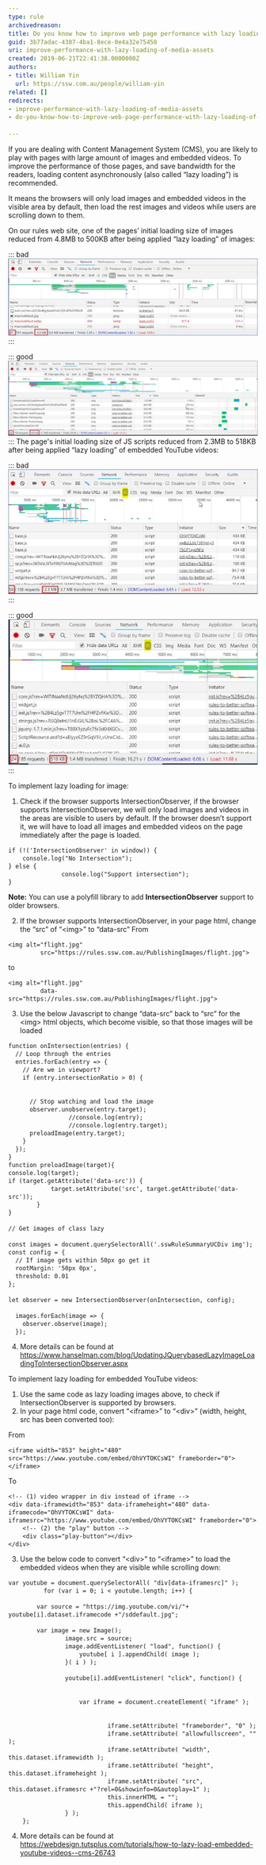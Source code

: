 ```yaml
---
type: rule
archivedreason: 
title: Do you know how to improve web page performance with lazy loading of media assets?
guid: 3b77adac-4387-4ba1-8ece-0e4a32e75458
uri: improve-performance-with-lazy-loading-of-media-assets
created: 2019-06-21T22:41:38.0000000Z
authors:
- title: William Yin
  url: https://ssw.com.au/people/william-yin
related: []
redirects:
- improve-performance-with-lazy-loading-of-media-assets
- do-you-know-how-to-improve-web-page-performance-with-lazy-loading-of-media-assets

---
```


If you are dealing with Content Management System (CMS), you are likely to play with pages with large amount of images and embedded videos. To improve the performance of those pages, and save bandwidth for the readers, loading content asynchronously (also called “lazy loading”) is recommended.

It means the browsers will only load images and embedded videos in the visible area by default, then load the rest images and videos while users are scrolling down to them.

<!--endintro-->

On our rules web site, one of the pages’ initial loading size of images reduced from 4.8MB to 500KB after being applied “lazy loading” of images:


::: bad  
![Figure: Bad Example - load all images by default](load-images-1.jpg)  
:::


::: good  
![Figure: Good Example - Do not load all images by default, only load them when they are visible while scrolling down the browsers](load-images-2.jpg)  
:::
The page's initial loading size of JS scripts reduced from 2.3MB to 518KB after being applied “lazy loading” of embedded YouTube videos:

::: bad  
![Figure: Bad Example – load all embedded YouTube videos by default](load-images-3.jpg)  
:::


::: good  
![Figure: Good Example - Do not load all embedded YouTube videos by default, only load them when they are visible while scrolling down the browsers](load-images-4.jpg)  
:::

To implement lazy loading for image:

1.	Check if the browser supports IntersectionObserver, if the browser supports IntersectionObserver, we will only load images and videos in the areas are visible to users by default. If the browser doesn’t support it, we will have to load all images and embedded videos on the page immediately after the page is loaded.



```
if (!('IntersectionObserver' in window)) {
    console.log("No Intersection");
} else {
               console.log("Support intersection");
}
```



**Note:** You can use a polyfill library to add  **IntersectionObserver** support to older browsers.

2.	If the browser supports IntersectionObserver, in your page html, change the “src” of “&lt;img&gt;” to “data-src”
From



```
<img alt="flight.jpg" 
         src="https://rules.ssw.com.au/PublishingImages/flight.jpg">
```



to



```
<img alt="flight.jpg" 
         data-src="https://rules.ssw.com.au/PublishingImages/flight.jpg">
```



3.	Use the below Javascript to change “data-src” back to “src” for the &lt;img&gt; html objects, which become visible, so that those images will be loaded



```
function onIntersection(entries) {
  // Loop through the entries
  entries.forEach(entry => {
    // Are we in viewport?
    if (entry.intersectionRatio > 0) {


      // Stop watching and load the image
      observer.unobserve(entry.target);
                 //console.log(entry);
                 //console.log(entry.target);          
      preloadImage(entry.target);
    }
  });
}
function preloadImage(target){
console.log(target);
if (target.getAttribute('data-src')) {
            target.setAttribute('src', target.getAttribute('data-src'));
        } 
}

// Get images of class lazy

const images = document.querySelectorAll('.sswRuleSummaryUCDiv img');
const config = {
  // If image gets within 50px go get it
  rootMargin: '50px 0px',
  threshold: 0.01
};

let observer = new IntersectionObserver(onIntersection, config);
 
  images.forEach(image => {
    observer.observe(image);
  });
```



4.	More details can be found at           https://www.hanselman.com/blog/UpdatingJQuerybasedLazyImageLoadingToIntersectionObserver.aspx

To implement lazy loading for embedded YouTube videos:

1.	Use the same code as lazy loading images above, to check if IntersectionObserver is supported by browsers.
2.	In your page html code, convert “&lt;iframe&gt;” to “&lt;div&gt;” (width, height, src has been converted too):

From



```
<iframe width="853" height="480" src="https://www.youtube.com/embed/OhVYTOKCsWI" frameborder="0"></iframe>
```



To



```
<!-- (1) video wrapper in div instead of iframe -->
<div data-iframewidth="853" data-iframeheight="480" data-iframecode="OhVYTOKCsWI" data-iframesrc="https://www.youtube.com/embed/OhVYTOKCsWI" frameborder="0">
    <!-- (2) the "play" button -->
    <div class="play-button"></div>      
</div>
```



3.   Use the below code to convert “&lt;div&gt;” to “&lt;iframe&gt;” to load the embedded videos when they are visible while scrolling down:



```
var youtube = document.querySelectorAll( "div[data-iframesrc]" );
          for (var i = 0; i < youtube.length; i++) {
        
        var source = "https://img.youtube.com/vi/"+ youtube[i].dataset.iframecode +"/sddefault.jpg";
        
        var image = new Image();
                image.src = source;
                image.addEventListener( "load", function() {
                    youtube[ i ].appendChild( image );
                }( i ) );
        
                youtube[i].addEventListener( "click", function() {


                    var iframe = document.createElement( "iframe" );


                            iframe.setAttribute( "frameborder", "0" );
                            iframe.setAttribute( "allowfullscreen", "" );
                            iframe.setAttribute( "width", this.dataset.iframewidth );
                            iframe.setAttribute( "height", this.dataset.iframeheight );
                            iframe.setAttribute( "src", this.dataset.iframesrc +"?rel=0&showinfo=0&autoplay=1" );
                            this.innerHTML = "";
                            this.appendChild( iframe );
                } );    
    };
```



4.	  More details can be found at           https://webdesign.tutsplus.com/tutorials/how-to-lazy-load-embedded-youtube-videos--cms-26743
